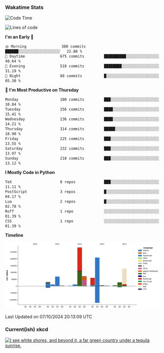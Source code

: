 ### Wakatime Stats
<!--START_SECTION:waka-->
![Code Time](http://img.shields.io/badge/Code%20Time-2%2C879%20hrs%2019%20mins-blue)

![Lines of code](https://img.shields.io/badge/From%20Hello%20World%20I%27ve%20Written-915.4%20thousand%20lines%20of%20code-blue)

**I'm an Early 🐤** 

```text
🌞 Morning                380 commits         ██████░░░░░░░░░░░░░░░░░░░   22.88 % 
🌆 Daytime                675 commits         ██████████░░░░░░░░░░░░░░░   40.64 % 
🌃 Evening                518 commits         ████████░░░░░░░░░░░░░░░░░   31.19 % 
🌙 Night                  88 commits          █░░░░░░░░░░░░░░░░░░░░░░░░   05.30 % 
```
📅 **I'm Most Productive on Thursday** 

```text
Monday                   180 commits         ███░░░░░░░░░░░░░░░░░░░░░░   10.84 % 
Tuesday                  256 commits         ████░░░░░░░░░░░░░░░░░░░░░   15.41 % 
Wednesday                236 commits         ████░░░░░░░░░░░░░░░░░░░░░   14.21 % 
Thursday                 314 commits         █████░░░░░░░░░░░░░░░░░░░░   18.90 % 
Friday                   225 commits         ███░░░░░░░░░░░░░░░░░░░░░░   13.55 % 
Saturday                 232 commits         ███░░░░░░░░░░░░░░░░░░░░░░   13.97 % 
Sunday                   218 commits         ███░░░░░░░░░░░░░░░░░░░░░░   13.12 % 
```


**I Mostly Code in Python** 

```text
TeX                      8 repos             ███░░░░░░░░░░░░░░░░░░░░░░   11.11 % 
PostScript               3 repos             █░░░░░░░░░░░░░░░░░░░░░░░░   04.17 % 
Lua                      2 repos             █░░░░░░░░░░░░░░░░░░░░░░░░   02.78 % 
Roff                     1 repo              ░░░░░░░░░░░░░░░░░░░░░░░░░   01.39 % 
CSS                      1 repo              ░░░░░░░░░░░░░░░░░░░░░░░░░   01.39 % 
```



**Timeline**

![Lines of Code chart](https://raw.githubusercontent.com/joshuajeschek/joshuajeschek/main/assets/bar_graph.png)


 Last Updated on 07/10/2024 20:13:09 UTC
<!--END_SECTION:waka-->

### Current(ish) xkcd
<a id="xkcd-a" title="I see white shores, and beyond it, a far green country under a tequila sunrise." href="https://www.xkcd.com" target="_blank">
        <img align="center" id="xkcd-img" src="https://imgs.xkcd.com/comics/numenor_margaritaville.png" alt="I see white shores, and beyond it, a far green country under a tequila sunrise." height=300 />
</a>
